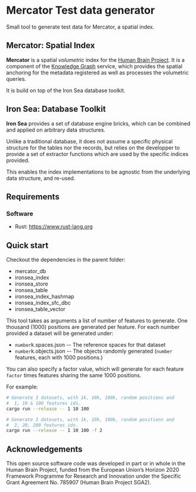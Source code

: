 # Mercator Test data generator

Small tool to generate test data for Mercator, a spatial index.

## Mercator: Spatial Index

**Mercator** is a spatial *volumetric* index for the [Human Brain Project](http://www.humanbrainproject.eu). It is a component of the [Knowledge Graph](http://www.humanbrainproject.eu/en/explore-the-brain/search/) service, which  provides the spatial anchoring for the metadata registered as well as processes the volumetric queries.

It is build on top of the Iron Sea database toolkit.

## Iron Sea: Database Toolkit

**Iron Sea** provides a set of database engine bricks, which can be combined and applied on arbitrary data structures.

Unlike a traditional database, it does not assume a specific physical structure for the tables nor the records, but relies on the developper to provide a set of extractor functions which are used by the specific indices provided.

This enables the index implementations to be agnostic from the underlying data structure, and re-used.

## Requirements

### Software

 * Rust: https://www.rust-lang.org

## Quick start

Checkout the dependencies in the parent folder:
 * mercator_db
 * ironsea_index
 * ironsea_store
 * ironsea_table
 * ironsea_index_hashmap
 * ironsea_index_sfc_dbc
 * ironsea_table_vector
 
This tool takes as arguments a list of number of features to generate.
One thousand (1000) positions are generated per feature. For each number
provided a dataset will be generated under:
 * `number`k.spaces.json -- The reference spaces for that dataset
 * `number`k.objects.json -- The objects randomly generated (`number` features, each with 1000 positions.)

You can also specify a factor value, which will generate for each feature `factor` times features sharing the same 1000 positions.

For example:
```sh
# Generate 3 datasets, with 1k, 10k, 100k, random positions and
#  1, 10 & 100 features ids.
cargo run --release -- 1 10 100

# Generate 3 datasets, with 1k, 10k, 100k, random positions and
#  2, 20, 200 features ids.
cargo run --release -- 1 10 100 -f 2
```

## Acknowledgements

This open source software code was developed in part or in whole in the
Human Brain Project, funded from the European Union’s Horizon 2020
Framework Programme for Research and Innovation under the Specific Grant
Agreement No. 785907 (Human Brain Project SGA2).
